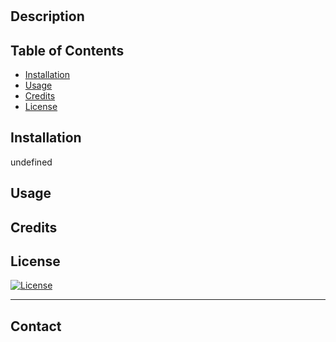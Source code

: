 # 

  ## Description

  

  ## Table of Contents

  - [Installation](#installation)
  - [Usage](#usage)
  - [Credits](#credits)
  - [License](#license)

  ## Installation

  undefined

  ## Usage

  

  ## Credits

  

  ## License

  [![License](https://img.shields.io/badge/license-MIT-blueviolet)](https://choosealicense.com/licenses/mit/)

  ---

  ## Contact

  

  
  